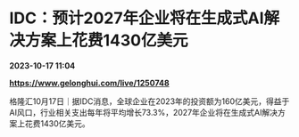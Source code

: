 # IDC：预计2027年企业将在生成式AI解决方案上花费1430亿美元

**2023-10-17 11:04**

**https://www.gelonghui.com/live/1250748**

格隆汇10月17日｜据IDC消息，全球企业在2023年的投资额为160亿美元，得益于AI风口，行业相关支出每年将平均增长73.3%，2027年企业将在生成式AI解决方案上花费1430亿美元。